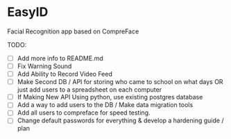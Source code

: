 # EasyID
 Facial Recognition app based on CompreFace

TODO:
- [ ] Add more info to README.md
- [ ] Fix Warning Sound
- [ ] Add Ability to Record Video Feed
- [ ] Make Second DB / API for storing who came to school on what days OR just add users to a spreadsheet on each computer 
- [ ] If Making New API Using python, use existing postgres database
- [ ] Add a way to add users to the DB / Make data migration tools
- [ ] Add all users to compreface for speed testing.
- [ ] Change default passwords for everything & develop a hardening guide / plan
